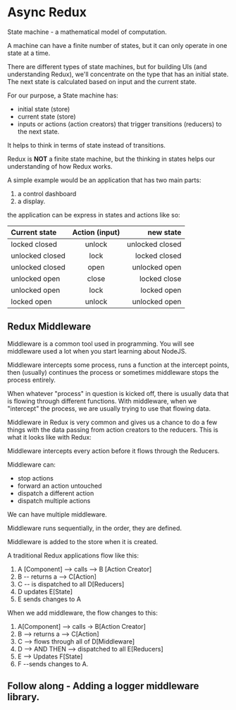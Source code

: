 # Async Redux

State machine - a mathematical model of computation.

A machine can have a finite number of states, but it can only operate in one state at a time.

There are different types of state machines, but for building UIs (and understanding Redux), we'll concentrate on the type that has an initial state. The next state is calculated based on input and the current state.

For our purpose, a State machine has:

* initial state (store)
* current state (store)
* inputs or actions (action creators) that trigger transitions (reducers) to the next state.

It helps to think in terms of state instead of transitions.

Redux is **NOT** a finite state machine, but the thinking in states helps our understanding of how Redux works.

A simple example would be an application that has two main parts:
1. a control dashboard
2. a display.

the application can be express in states and actions like so:

| Current state      | Action (input) | new state          |
| :---               |    :----:      |          ---:      |
| locked closed      | unlock         | unlocked closed    |
| unlocked closed    | lock           | locked closed      |
| unlocked closed    | open           | unlocked open      |
| unlocked open      | close          | locked close       |
| unlocked open      | lock           | locked open        |
| locked open        | unlock         | unlocked open      |


## Redux Middleware

Middleware is a common tool used in programming. You will see middleware used a lot when you start learning about NodeJS.

Middleware intercepts some process, runs a function at the intercept points, then (usually) continues the process or sometimes middleware stops the process entirely.

When whatever "process" in question is kicked off, there is usually data that is flowing through different functions. With middleware, when we "intercept" the process, we are usually trying to use that flowing data.

Middleware in Redux is very common and gives us a chance to do a few things with the data passing from action creators to the reducers. This is what it looks like with Redux:

Middleware intercepts every action before it flows through the Reducers.

Middleware can:

* stop actions
* forward an action untouched
* dispatch a different action
* dispatch multiple actions

We can have multiple middleware.

Middleware runs sequentially, in the order, they are defined.

Middleware is added to the store when it is created.

A traditional Redux applications flow like this:

1. A [Component] --> calls --> B [Action Creator]
2. B -- returns a --> C[Action]
3. C -- is dispatched to all D[Reducers]
4. D updates E[State]
5. E sends changes to A

When we add middleware, the flow changes to this:

1. A[Component] --> calls -> B[Action Creator]
2. B --> returns a --> C[Action]
3. C --> flows through all of D[Middleware]
4. D --> AND THEN --> dispatched to all E[Reducers]
5. E --> Updates F[State]
6. F --sends changes to A.

## Follow along - Adding a logger middleware library. 
